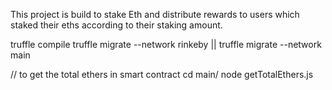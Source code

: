 This project is build to stake Eth and distribute rewards to users which staked their eths according to their staking amount.

truffle compile 
truffle migrate --network rinkeby || truffle migrate --network main

// to get the total ethers in smart contract
cd main/
node getTotalEthers.js
